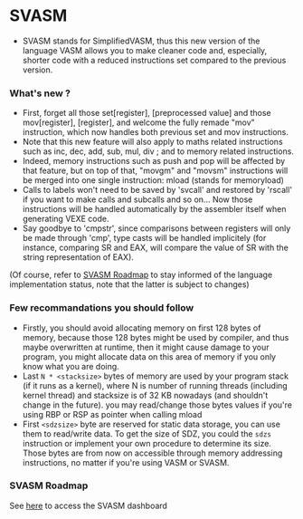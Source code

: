 # SVASM
- SVASM stands for SimplifiedVASM, thus this new version of the language VASM
allows you to make cleaner code and, especially, shorter code with a reduced instructions set
compared to the previous version.

### What's new ?
+ First, forget all those set[register], [preprocessed value] and those
mov[register], [register], and welcome the fully remade "mov" instruction, which now
handles both previous set and mov instructions.
+ Note that this new feature will also apply to maths related instructions such as
inc, dec, add, sub, mul, div ; and to memory related instructions.
+ Indeed, memory instructions such as push and pop will be affected by that feature,
but on top of that, "movgm" and "movsm" instructions will be merged into one single
instruction: mload (stands for memoryload)
+ Calls to labels won't need to be saved by 'svcall' and restored by 'rscall' if you want
to make calls and subcalls and so on... Now those instructions will be handled automatically
by the assembler itself when generating VEXE code.
+ Say goodbye to 'cmpstr', since comparisons between registers will only be made
through 'cmp', type casts will be handled implicitely (for instance, comparing SR and EAX,
will compare the value of SR with the string representation of EAX).

(Of course, refer to [SVASM Roadmap](#svasm-roadmap) to stay informed of the language
implementation status, note that the latter is subject to changes)

### Few recommandations you should follow
+ Firstly, you should avoid allocating memory on first 128 bytes of memory, because those 128 bytes might be used by compiler, and thus maybe
overwritten at runtime, then it might cause damage to your program, you might allocate data on this area of memory if you only know what you are
doing.
+ Last `N * <stacksize>` bytes of memory are used by your program stack (if it runs as a kernel), where N is number of running threads
(including kernel thread) and stacksize is of 32 KB nowadays (and shouldn't change in the future). you may read/change those bytes values if
you're using RBP or RSP as pointer when calling mload
+ First `<sdzsize>` byte are reserved for static data storage, you can use them to read/write data. To get the size of SDZ, you could the
`sdzs` instruction or implement your own procedure to determine its size. Those bytes are from now on accessible through memory addressing
instructions, no matter if you're using VASM or SVASM.

### SVASM Roadmap
See [here](https://github.com/AProgrammablePhoenix/VirtualThreadingEngine/projects/1) to access the SVASM dashboard